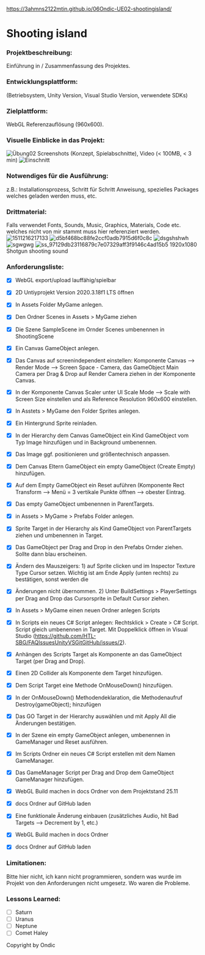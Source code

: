 https://3ahmns2122mtin.github.io/06Ondic-UE02-shootingisland/

# Shooting island

### Projektbeschreibung: 
Einführung in / Zusammenfassung des Projektes. 

### Entwicklungsplattform: 
(Betriebsystem, Unity Version, Visual Studio Version, verwendete SDKs)

### Zielplattform: 
WebGL Referenzauflösung (960x600). 

### Visuelle Einblicke in das Projekt: 
![Übung02](https://user-images.githubusercontent.com/91017666/136345141-e7e89a4e-49e5-430f-819d-019c12708be4.png)
Screenshots (Konzept, Spielabschnitte), Video (< 100MB, < 3 min)
![Einschnitt](https://user-images.githubusercontent.com/91017666/143686625-e86f3a8a-acc5-4cb8-947d-fdb2a6bc0e8d.JPG)


### Notwendiges für die Ausführung: 
z.B.: Installationsprozess, Schritt für Schritt Anweisung, spezielles Packages welches geladen werden muss, etc.  

### Drittmaterial: 
Falls verwendet Fonts, Sounds, Music, Graphics, Materials, Code etc. welches nicht von mir stammt muss hier referenziert werden. 
![1511216217133](https://user-images.githubusercontent.com/91017666/143686311-9a2cfbe8-f6cb-40b8-a730-b17b8cec03f3.jpg)
![d5bf468bc88fe2ccf0adb7915d6f0c8c](https://user-images.githubusercontent.com/91017666/143686321-153034c2-1772-475b-bc27-89f737a60f0b.png)
![dsgshshwh](https://user-images.githubusercontent.com/91017666/143686324-ca41347a-14b4-482d-9bb1-02fadb23cf87.jpg)
![sgwgwg](https://user-images.githubusercontent.com/91017666/143686327-55931150-754b-497a-90b0-070cfb91a284.png)
![ss_97129db23116879c7e07329aff3f9146c4ad15b5 1920x1080](https://user-images.githubusercontent.com/91017666/143686329-180d3d49-91fd-4eec-b105-55c2b8a7127e.jpg)
Shotgun shooting sound

### Anforderungsliste:  
- [x] WebGL export/upload lauffähig/spielbar
 - [x] 2D Untiyprojekt Version 2020.3.18f1 LTS öffnen
 - [x] In Assets Folder MyGame anlegen.
 - [x] Den Ordner Scenes in Assets > MyGame ziehen
 - [x] Die Szene SampleScene im Ornder Scenes umbenennen in ShootingScene
 - [x] Ein Canvas GameObject anlegen.
 - [x] Das Canvas auf screenindependent einstellen: Komponente Canvas --> Render Mode --> Screen Space - Camera, das GameObject Main Camera per Drag & Drop auf Render Camera ziehen in der Komponente Canvas.
 - [x] In der Komponente Canvas Scaler unter UI Scale Mode --> Scale with Screen Size einstellen und als Reference Resolution 960x600 einstellen.
 - [x] In Asstets > MyGame den Folder Sprites anlegen.
 - [x] Ein Hintergrund Sprite reinladen.
 - [x] In der Hierarchy dem Canvas GameObject ein Kind GameObject vom Typ Image hinzufügen und in Background umbenennen.
 - [x] Das Image ggf. positionieren und größentechnisch anpassen.
 - [x] Dem Canvas Eltern GameObject ein empty GameObject (Create Empty) hinzufügen.
 - [x] Auf dem Empty GameObject ein Reset auführen (Komponente Rect Transform --> Menü = 3 vertikale Punkte öffnen --> obester Eintrag.
 - [x] Das empty GameObject umbenennen in ParentTargets.
 - [x] in Assets > MyGame > Prefabs Folder anlegen.
 - [x] Sprite Target in der Hierarchy als Kind GameObject von ParentTargets ziehen und umbenennen in Target.
 - [x] Das GameObject per Drag and Drop in den Prefabs Ornder ziehen. Sollte dann blau erscheinen.
 - [x] Ändern des Mauszeigers: 1) auf Sprite clicken und im Inspector Texture Type Cursor setzen. Wichtig ist am Ende Apply (unten rechts) zu bestätigen, sonst werden die
 - [x] Änderungen nicht übernommen. 2) Unter BuildSettings > PlayerSettings per Drag and Drop das Cursorsprite in Default Cursor ziehen.
 - [x] In Assets > MyGame einen neuen Ordner anlegen Scripts
 - [x] In Scripts ein neues C# Script anlegen: Rechtsklick > Create > C# Script. Script gleich umbenennen in Target. Mit Doppelklick öffnen in Visual Studio (https://github.com/HTL-SBG/FAQIssuesUnityVSGitGitHub/issues/2).
 - [x] Anhängen des Scripts Target als Komponente an das GameObject Target (per Drag and Drop).
 - [x] Einen 2D Collider als Komponente dem Target hinzufügen.
 - [x] Dem Script Target eine Methode OnMouseDown() hinzufügen.
 - [x] In der OnMouseDown() Methodendeklaration, die Methodenaufruf Destroy(gameObject); hinzufügen
 - [x] Das GO Target in der Hierarchy auswählen und mit Apply All die Änderungen bestätigen.
 - [x] In der Szene ein empty GameObject anlegen, umbenennen in GameManager und Reset ausführen.
 - [x] Im Scripts Ordner ein neues C# Script erstellen mit dem Namen GameManager.
 - [x] Das GameManager Script per Drag and Drop dem GameObject GameManager hinzufügen.
 - [x] WebGL Build machen in docs Ordner von dem Projektstand 25.11 
 - [x] docs Ordner auf GitHub laden
 - [x] Eine funktionale Änderung einbauen (zusätzliches Audio, hit Bad Targets --> Decrement by 1, etc.) 
 - [x] WebGL Build machen in docs Ordner 
 - [x] docs Ordner auf GitHub laden


### Limitationen:
Bitte hier nicht, ich kann nicht programmieren, sondern was wurde im Projekt von den Anforderungen nicht umgesetz. Wo waren die Probleme. 

### Lessons Learned:
- [ ] Saturn
- [ ] Uranus
- [ ] Neptune
- [ ] Comet Haley

Copyright by Ondic
